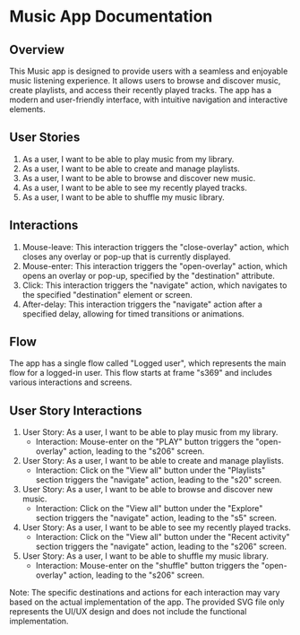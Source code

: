 # Music App Documentation

## Overview
This Music app is designed to provide users with a seamless and enjoyable music listening experience. It allows users to browse and discover music, create playlists, and access their recently played tracks. The app has a modern and user-friendly interface, with intuitive navigation and interactive elements.

## User Stories
1. As a user, I want to be able to play music from my library.
2. As a user, I want to be able to create and manage playlists.
3. As a user, I want to be able to browse and discover new music.
4. As a user, I want to be able to see my recently played tracks.
5. As a user, I want to be able to shuffle my music library.

## Interactions
1. Mouse-leave: This interaction triggers the "close-overlay" action, which closes any overlay or pop-up that is currently displayed.
2. Mouse-enter: This interaction triggers the "open-overlay" action, which opens an overlay or pop-up, specified by the "destination" attribute.
3. Click: This interaction triggers the "navigate" action, which navigates to the specified "destination" element or screen.
4. After-delay: This interaction triggers the "navigate" action after a specified delay, allowing for timed transitions or animations.

## Flow
The app has a single flow called "Logged user", which represents the main flow for a logged-in user. This flow starts at frame "s369" and includes various interactions and screens.

## User Story Interactions
1. User Story: As a user, I want to be able to play music from my library.
   - Interaction: Mouse-enter on the "PLAY" button triggers the "open-overlay" action, leading to the "s206" screen.
2. User Story: As a user, I want to be able to create and manage playlists.
   - Interaction: Click on the "View all" button under the "Playlists" section triggers the "navigate" action, leading to the "s20" screen.
3. User Story: As a user, I want to be able to browse and discover new music.
   - Interaction: Click on the "View all" button under the "Explore" section triggers the "navigate" action, leading to the "s5" screen.
4. User Story: As a user, I want to be able to see my recently played tracks.
   - Interaction: Click on the "View all" button under the "Recent activity" section triggers the "navigate" action, leading to the "s206" screen.
5. User Story: As a user, I want to be able to shuffle my music library.
   - Interaction: Mouse-enter on the "shuffle" button triggers the "open-overlay" action, leading to the "s206" screen.

Note: The specific destinations and actions for each interaction may vary based on the actual implementation of the app. The provided SVG file only represents the UI/UX design and does not include the functional implementation.
